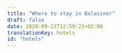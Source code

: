 ```yaml
---
title: "Where to stay in Balasinor"
draft: false
date: 2020-09-21T12:59:23+02:00
translationKey: hotels
id: "hotels"
---
```

